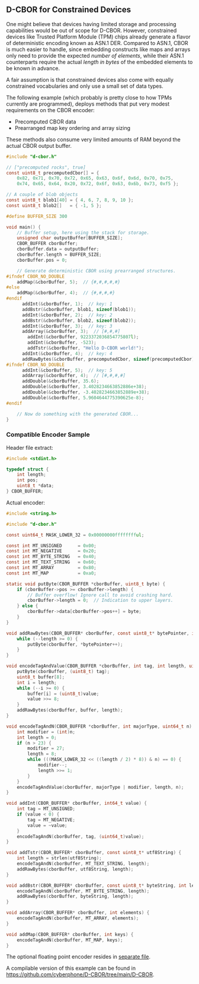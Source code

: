 ## D-CBOR for Constrained Devices

One might believe that devices having limited storage and processing
capabilities would be out of scope for D-CBOR.
However, constrained devices like Trusted Platform Module (TPM) chips 
already generate a flavor of deterministic encoding known as ASN.1 DER.
Compared to ASN.1, CBOR is much easier to handle, since embedding
constructs like maps and arrays only need to provide the expected
_number of elements_, while their ASN.1 counterparts require the
actual _length in bytes_ of the embedded elements to be known in advance.

A fair assumption is that constrained devices also come with equally
constrained vocabularies and only use a small set of data types.

The following example (which probably is pretty close to how TPMs currently
are programmed), deploys methods that put very modest requirements on the
CBOR encoder:

- Precomputed CBOR data
- Prearranged map key ordering and array sizing

These methods also consume very limited amounts of RAM beyond the actual
CBOR output buffer.
```c
#include "d-cbor.h"

// ["precomputed rocks", true]
const uint8_t precomputedCbor[] = { 
    0x82, 0x71, 0x70, 0x72, 0x65, 0x63, 0x6f, 0x6d, 0x70, 0x75, 
    0x74, 0x65, 0x64, 0x20, 0x72, 0x6f, 0x63, 0x6b, 0x73, 0xf5 };

// A couple of blob objects
const uint8_t blob1[40] = { 4, 6, 7, 8, 9, 10 };
const uint8_t blob2[]   = { -1, 5 };

#define BUFFER_SIZE 300

void main() {
    // Buffer setup, here using the stack for storage.
    unsigned char outputBuffer[BUFFER_SIZE];
    CBOR_BUFFER cborBuffer;
    cborBuffer.data = outputBuffer;
    cborBuffer.length = BUFFER_SIZE;
    cborBuffer.pos = 0;

    // Generate deterministic CBOR using prearranged structures.
#ifndef CBOR_NO_DOUBLE
    addMap(&cborBuffer, 5);  // {#,#,#,#,#}
#else
    addMap(&cborBuffer, 4);  // {#,#,#,#}
#endif
      addInt(&cborBuffer, 1);  // key: 1
      addBstr(&cborBuffer, blob1, sizeof(blob1));
      addInt(&cborBuffer, 2);  // key: 2
      addBstr(&cborBuffer, blob2, sizeof(blob2));
      addInt(&cborBuffer, 3);  // key: 3
      addArray(&cborBuffer, 3);  // [#,#,#]
        addInt(&cborBuffer, 9223372036854775807l);
        addInt(&cborBuffer, -523);
        addTstr(&cborBuffer, "Hello D-CBOR world!");
      addInt(&cborBuffer, 4);  // key: 4
      addRawBytes(&cborBuffer, precomputedCbor, sizeof(precomputedCbor));
#ifndef CBOR_NO_DOUBLE
      addInt(&cborBuffer, 5);  // key: 5
      addArray(&cborBuffer, 4);  // [#,#,#,#]
      addDouble(&cborBuffer, 35.6);
      addDouble(&cborBuffer, 3.4028234663852886e+38);
      addDouble(&cborBuffer, -3.4028234663852889e+38);
      addDouble(&cborBuffer, 5.9604644775390625e-8);
#endif

    // Now do something with the generated CBOR...
}
```
### Compatible Encoder Sample
Header file extract:
```c
#include <stdint.h>

typedef struct {
    int length;
    int pos;
    uint8_t *data;
} CBOR_BUFFER;
```
Actual encoder:
```c
#include <string.h>

#include "d-cbor.h"

const uint64_t MASK_LOWER_32 = 0x00000000fffffffful;

const int MT_UNSIGNED      = 0x00;
const int MT_NEGATIVE      = 0x20;
const int MT_BYTE_STRING   = 0x40;
const int MT_TEXT_STRING   = 0x60;
const int MT_ARRAY         = 0x80;
const int MT_MAP           = 0xa0;

static void putByte(CBOR_BUFFER *cborBuffer, uint8_t byte) {
    if (cborBuffer->pos >= cborBuffer->length) {
        // Buffer overflow! Ignore call to avoid crashing hard.
        cborBuffer->length = 0;  // Indication to upper layers.
    } else {
        cborBuffer->data[cborBuffer->pos++] = byte;
    }
}

void addRawBytes(CBOR_BUFFER* cborBuffer, const uint8_t* bytePointer, int length) {
    while (--length >= 0) {
        putByte(cborBuffer, *bytePointer++);
    }
}

void encodeTagAndValue(CBOR_BUFFER *cborBuffer, int tag, int length, uint64_t value) {
    putByte(cborBuffer, (uint8_t) tag);
    uint8_t buffer[8];
    int i = length;
    while (--i >= 0) {
        buffer[i] = (uint8_t)value;
        value >>= 8;
    }
    addRawBytes(cborBuffer, buffer, length);
}

void encodeTagAndN(CBOR_BUFFER *cborBuffer, int majorType, uint64_t n) {
    int modifier = (int)n;
    int length = 0;
    if (n > 23) {
        modifier = 27;
        length = 8;
        while (((MASK_LOWER_32 << ((length / 2) * 8)) & n) == 0) {
            modifier--;
            length >>= 1;
        }
    }
    encodeTagAndValue(cborBuffer, majorType | modifier, length, n);
}

void addInt(CBOR_BUFFER* cborBuffer, int64_t value) {
    int tag = MT_UNSIGNED;
    if (value < 0) {
        tag = MT_NEGATIVE;
        value = ~value;
    }
    encodeTagAndN(cborBuffer, tag, (uint64_t)value);
}

void addTstr(CBOR_BUFFER* cborBuffer, const uint8_t* utf8String) {
    int length = strlen(utf8String);
    encodeTagAndN(cborBuffer, MT_TEXT_STRING, length);
    addRawBytes(cborBuffer, utf8String, length);
}

void addBstr(CBOR_BUFFER* cborBuffer, const uint8_t* byteString, int length) {
    encodeTagAndN(cborBuffer, MT_BYTE_STRING, length);
    addRawBytes(cborBuffer, byteString, length);
}

void addArray(CBOR_BUFFER* cborBuffer, int elements) {
    encodeTagAndN(cborBuffer, MT_ARRAY, elements);
}

void addMap(CBOR_BUFFER* cborBuffer, int keys) {
    encodeTagAndN(cborBuffer, MT_MAP, keys);
}
```
The optional floating point encoder resides in
[separate file](https://github.com/cyberphone/D-CBOR/blob/main/D-CBOR/demos/src/ieee754.c).

A compilable version of this example can be found in
https://github.com/cyberphone/D-CBOR/tree/main/D-CBOR.